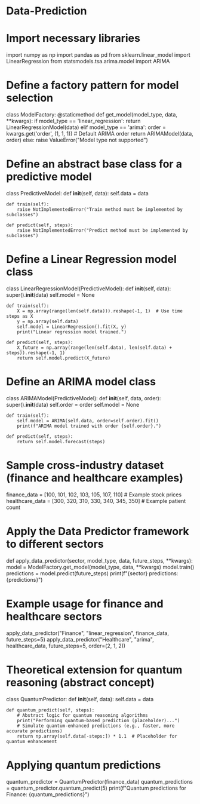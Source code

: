 # Data-Prediction

# Import necessary libraries
import numpy as np
import pandas as pd
from sklearn.linear_model import LinearRegression
from statsmodels.tsa.arima.model import ARIMA

# Define a factory pattern for model selection
class ModelFactory:
    @staticmethod
    def get_model(model_type, data, **kwargs):
        if model_type == 'linear_regression':
            return LinearRegressionModel(data)
        elif model_type == 'arima':
            order = kwargs.get('order', (1, 1, 1))  # Default ARIMA order
            return ARIMAModel(data, order)
        else:
            raise ValueError("Model type not supported")

# Define an abstract base class for a predictive model
class PredictiveModel:
    def __init__(self, data):
        self.data = data

    def train(self):
        raise NotImplementedError("Train method must be implemented by subclasses")

    def predict(self, steps):
        raise NotImplementedError("Predict method must be implemented by subclasses")

# Define a Linear Regression model class
class LinearRegressionModel(PredictiveModel):
    def __init__(self, data):
        super().__init__(data)
        self.model = None

    def train(self):
        X = np.array(range(len(self.data))).reshape(-1, 1)  # Use time steps as X
        y = np.array(self.data)
        self.model = LinearRegression().fit(X, y)
        print("Linear regression model trained.")

    def predict(self, steps):
        X_future = np.array(range(len(self.data), len(self.data) + steps)).reshape(-1, 1)
        return self.model.predict(X_future)

# Define an ARIMA model class
class ARIMAModel(PredictiveModel):
    def __init__(self, data, order):
        super().__init__(data)
        self.order = order
        self.model = None

    def train(self):
        self.model = ARIMA(self.data, order=self.order).fit()
        print(f"ARIMA model trained with order {self.order}.")

    def predict(self, steps):
        return self.model.forecast(steps)

# Sample cross-industry dataset (finance and healthcare examples)
finance_data = [100, 101, 102, 103, 105, 107, 110]  # Example stock prices
healthcare_data = [300, 320, 310, 330, 340, 345, 350]  # Example patient count

# Apply the Data Predictor framework to different sectors
def apply_data_predictor(sector, model_type, data, future_steps, **kwargs):
    model = ModelFactory.get_model(model_type, data, **kwargs)
    model.train()
    predictions = model.predict(future_steps)
    print(f"{sector} predictions: {predictions}")

# Example usage for finance and healthcare sectors
apply_data_predictor("Finance", "linear_regression", finance_data, future_steps=5)
apply_data_predictor("Healthcare", "arima", healthcare_data, future_steps=5, order=(2, 1, 2))

# Theoretical extension for quantum reasoning (abstract concept)
class QuantumPredictor:
    def __init__(self, data):
        self.data = data

    def quantum_predict(self, steps):
        # Abstract logic for quantum reasoning algorithms
        print("Performing quantum-based prediction (placeholder)...")
        # Simulate quantum-enhanced predictions (e.g., faster, more accurate predictions)
        return np.array(self.data[-steps:]) * 1.1  # Placeholder for quantum enhancement

# Applying quantum predictions
quantum_predictor = QuantumPredictor(finance_data)
quantum_predictions = quantum_predictor.quantum_predict(5)
print(f"Quantum predictions for Finance: {quantum_predictions}")
